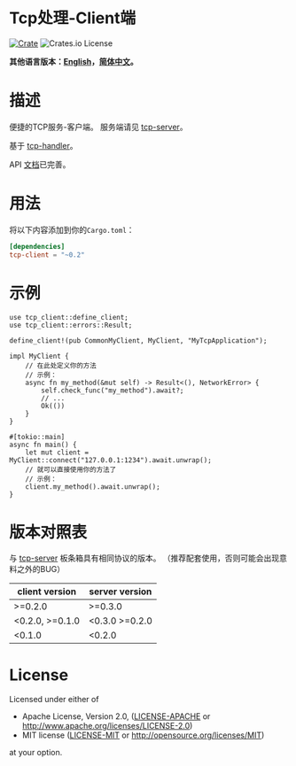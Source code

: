 # Tcp处理-Client端

[![Crate](https://img.shields.io/crates/v/tcp-client.svg)](https://crates.io/crates/tcp-client)
![Crates.io License](https://img.shields.io/crates/l/tcp-client)

**其他语言版本：[English](README.md)，[简体中文](README_zh.md)。**

# 描述

便捷的TCP服务-客户端。
服务端请见 [tcp-server](https://crates.io/crates/tcp-server)。

基于 [tcp-handler](https://crates.io/crates/tcp-handler)。

API [文档](https://docs.rs/tcp-client/)已完善。


# 用法

将以下内容添加到你的`Cargo.toml`：

```toml
[dependencies]
tcp-client = "~0.2"
```


# 示例

```rust,no_run
use tcp_client::define_client;
use tcp_client::errors::Result;

define_client!(pub CommonMyClient, MyClient, "MyTcpApplication");

impl MyClient {
    // 在此处定义你的方法
    // 示例：
    async fn my_method(&mut self) -> Result<(), NetworkError> {
        self.check_func("my_method").await?;
        // ...
        Ok(())
    }
}

#[tokio::main]
async fn main() {
    let mut client = MyClient::connect("127.0.0.1:1234").await.unwrap();
    // 就可以直接使用你的方法了
    // 示例：
    client.my_method().await.unwrap();
}
```


# 版本对照表

与 [tcp-server](https://crates.io/crates/tcp-server) 板条箱具有相同协议的版本。
（推荐配套使用，否则可能会出现意料之外的BUG）

| client version    | server version   |
|-------------------|------------------|
| \>=0.2.0          | \>=0.3.0         |
| <0.2.0, \>=0.1.0  | <0.3.0 \>=0.2.0  |
| <0.1.0            | <0.2.0           |


# License

Licensed under either of

- Apache License, Version 2.0, ([LICENSE-APACHE](LICENSE-APACHE) or http://www.apache.org/licenses/LICENSE-2.0)
- MIT license ([LICENSE-MIT](LICENSE-MIT) or http://opensource.org/licenses/MIT)

at your option.

